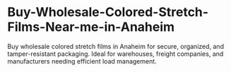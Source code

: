 # Buy-Wholesale-Colored-Stretch-Films-Near-me-in-Anaheim
Buy wholesale colored stretch films in Anaheim for secure, organized, and tamper-resistant packaging. Ideal for warehouses, freight companies, and manufacturers needing efficient load management.
